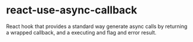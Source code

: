 # react-use-async-callback
React hook that provides a standard way generate async calls by returning a wrapped callback, and a executing and flag and error result.
